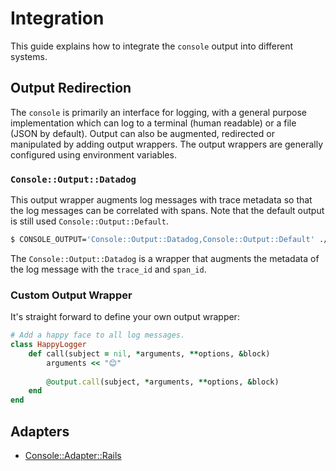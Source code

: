 # Integration

This guide explains how to integrate the `console` output into different systems.

## Output Redirection

The `console` is primarily an interface for logging, with a general purpose implementation which can log to a terminal (human readable) or a file (JSON by default). Output can also be augmented, redirected or manipulated by adding output wrappers. The output wrappers are generally configured using environment variables.

### `Console::Output::Datadog`

This output wrapper augments log messages with trace metadata so that the log messages can be correlated with spans. Note that the default output is still used `Console::Output::Default`.

~~~ bash
$ CONSOLE_OUTPUT='Console::Output::Datadog,Console::Output::Default' ./app.rb
~~~

The `Console::Output::Datadog` is a wrapper that augments the metadata of the log message with the `trace_id` and `span_id`.

### Custom Output Wrapper

It's straight forward to define your own output wrapper:

~~~ ruby
# Add a happy face to all log messages.
class HappyLogger
	def call(subject = nil, *arguments, **options, &block)
		arguments << "😊"
		
		@output.call(subject, *arguments, **options, &block)
	end
end
~~~

## Adapters

- [Console::Adapter::Rails](https://github.com/socketry/console-adapter-rails)
